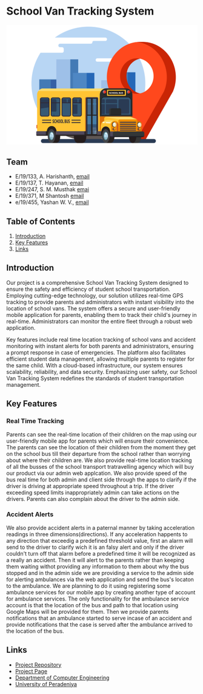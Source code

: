 <!-- This is our Project Repositorie's Documentation -->

# School Van Tracking System

<!-- This is a sample image-->
![banner](./docs/images/6036440432b9b3484d2fc853_Hero-Aman-01.png)

## Team

- E/19/133, A. Harishanth, [email](mailto:e19133@eng.pdn.ac.lk)
- E/19/137, T. Hayanan, [email](mailto:e19137@eng.pdn.ac.lk)
- E/19/247, S. M. Musthak [emai](mailto:e19247@eng.pdn.ac.lk)
- E/19/371, M Shantosh [email](mailto:e19371@eng.pdn.ac.lk)
- e/19/455, Yashan W. V., [email](mailto:e19455@eng.pdn.ac.lk)

## Table of Contents

1. [Introduction](#introduction)
2. [Key Features](#key-features)
3. [Links](#links)

## Introduction

Our project is a comprehensive School Van Tracking System designed to ensure the safety and efficiency of student school transportation. Employing cutting-edge technology, our solution utilizes real-time GPS tracking to provide parents and administrators with instant visibility into the location of school vans. The system offers a secure and user-friendly mobile application for parents, enabling them to track their child's journey in real-time. Administrators can monitor the entire fleet through a robust web application.

Key features include real time location tracking of school vans and accident monitoring with instant alerts for both parents and administrators, ensuring a prompt response in case of emergencies. The platform also facilitates efficient student data management, allowing multiple parents to register for the same child. With a cloud-based infrastructure, our system ensures scalability, reliability, and data security. Emphasizing user safety, our School Van Tracking System redefines the standards of student transportation management.

## Key Features

### Real Time Tracking

Parents can see the real-time location of their children on the map using our user-friendly mobile app for parents which will ensure their convenience. The parents can see the location of their children from the moment they get on the school bus till their departure from the school rather than worrying about where their children are. 
We also provide real-time location tracking of all the busses of the school transport tratravelling agency which will buy our product via our admin web applcation.
We also provide speed of the bus real time for both admin and client side through the apps to clarify if the driver is driving at appropriate speed throughout a trip. If the driver exceeding speed limits inappropriately admin can take actions on the drivers.  Parents can also complain about the driver to the admin side.

### Accident Alerts

We also provide accident alerts in a paternal manner by taking acceleration readings in three dimensions(directions). If any acceleration happents to any direction that exceedig a predefined threshold value, first an alarm will send to the driver to clarify wich it is an falsy alert and only if the driver couldn't turn off that alarm before a predefined time it will be recognized as a really an accident. 
Then it will alert to the parents rather than keeping them waiting withot providing any information to them about why the bus stopped and in the admin side we are providing a service to the admin side for alerting ambulances via the web application and send the bus's locaton to the ambulance. 
We are planning to do it using registering some ambulance services for our mobile app by creating another type of account for ambulance services. The only functionality for the ambulance service account is that the location of the bus and path to that location using Google Maps will be provided for them. 
Then we provide parents notifications that an ambulance started to serve incase of an accident and provide notifications that the case is served after the ambulance arrived to the location of the bus.  

## Links

- [Project Repository](https://github.com/cepdnaclk/e19-3yp-School-Van-Tracking-System)
- [Project Page](https://cepdnaclk.github.io/e19-3yp-School-Van-Tracking-System)
- [Department of Computer Engineering](http://www.ce.pdn.ac.lk/)
- [University of Peradeniya](https://eng.pdn.ac.lk/)
